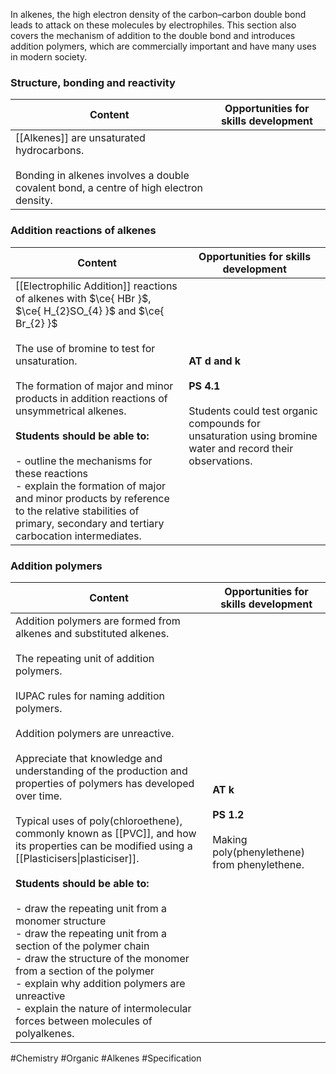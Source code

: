 In alkenes, the high electron density of the carbon–carbon double bond leads to attack on these molecules by electrophiles. This section also covers the mechanism of addition to the double bond and introduces addition polymers, which are commercially important and have many uses in modern society.

### Structure, bonding and reactivity

| Content                                                                                                                                 | Opportunities for skills development |
| --------------------------------------------------------------------------------------------------------------------------------------- | ------------------------------------ |
| [[Alkenes]] are unsaturated hydrocarbons.<br><br>Bonding in alkenes involves a double covalent bond, a centre of high electron density. |                                      |

### Addition reactions of alkenes

| Content                                                                                                                                                                                                                                                                                                                                                                                                                                                                                                                   | Opportunities for skills development                                                                                                              |
| ------------------------------------------------------------------------------------------------------------------------------------------------------------------------------------------------------------------------------------------------------------------------------------------------------------------------------------------------------------------------------------------------------------------------------------------------------------------------------------------------------------------------- | ------------------------------------------------------------------------------------------------------------------------------------------------- |
| [[Electrophilic Addition]] reactions of alkenes with $\ce{ HBr }$, $\ce{ H_{2}SO_{4} }$ and $\ce{ Br_{2} }$<br><br>The use of bromine to test for unsaturation.<br><br>The formation of major and minor products in addition reactions of unsymmetrical alkenes.<br><br>**Students should be able to:**<br><br>- outline the mechanisms for these reactions<br>- explain the formation of major and minor products by reference to the relative stabilities of primary, secondary and tertiary carbocation intermediates. | **AT d and k**<br><br>**PS 4.1**<br><br>Students could test organic compounds for unsaturation using bromine water and record their observations. |

### Addition polymers

| Content                                                                                                                                                                                                                                                                                                                                                                                                                                                                                                                                                                                                                                                                                                                                                                                                                                                               | Opportunities for skills development                                           |
| --------------------------------------------------------------------------------------------------------------------------------------------------------------------------------------------------------------------------------------------------------------------------------------------------------------------------------------------------------------------------------------------------------------------------------------------------------------------------------------------------------------------------------------------------------------------------------------------------------------------------------------------------------------------------------------------------------------------------------------------------------------------------------------------------------------------------------------------------------------------- | ------------------------------------------------------------------------------ |
| Addition polymers are formed from alkenes and substituted alkenes.<br><br>The repeating unit of addition polymers.<br><br>IUPAC rules for naming addition polymers.<br><br>Addition polymers are unreactive.<br><br>Appreciate that knowledge and understanding of the production and properties of polymers has developed over time.<br><br>Typical uses of poly(chloroethene), commonly known as [[PVC]], and how its properties can be modified using a [[Plasticisers\|plasticiser]].<br><br>**Students should be able to:**<br><br>- draw the repeating unit from a monomer structure<br>- draw the repeating unit from a section of the polymer chain<br>- draw the structure of the monomer from a section of the polymer<br>- explain why addition polymers are unreactive<br>- explain the nature of intermolecular forces between molecules of polyalkenes. | **AT k**<br><br>**PS 1.2**<br><br>Making poly(phenylethene) from phenylethene. |

#Chemistry #Organic #Alkenes #Specification
